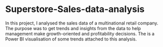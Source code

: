 # Superstore-Sales-data-analysis

In this project, I analysed the sales data of a multinational retail company. The purpose was to get trends and insights from the data to help management make growth-oriented and profitability decisions. The is a Power BI visualisation of some trends attached to this analysis. 
